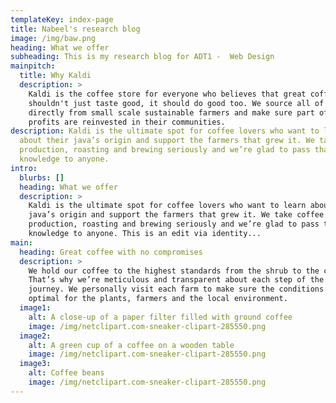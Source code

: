 ```yaml
---
templateKey: index-page
title: Nabeel's research blog
image: /img/baw.png
heading: What we offer
subheading: This is my research blog for ADT1 -  Web Design
mainpitch:
  title: Why Kaldi
  description: >
    Kaldi is the coffee store for everyone who believes that great coffee
    shouldn't just taste good, it should do good too. We source all of our beans
    directly from small scale sustainable farmers and make sure part of the
    profits are reinvested in their communities.
description: Kaldi is the ultimate spot for coffee lovers who want to learn
  about their java’s origin and support the farmers that grew it. We take coffee
  production, roasting and brewing seriously and we’re glad to pass that
  knowledge to anyone.
intro:
  blurbs: []
  heading: What we offer
  description: >
    Kaldi is the ultimate spot for coffee lovers who want to learn about their
    java’s origin and support the farmers that grew it. We take coffee
    production, roasting and brewing seriously and we’re glad to pass that
    knowledge to anyone. This is an edit via identity...
main:
  heading: Great coffee with no compromises
  description: >
    We hold our coffee to the highest standards from the shrub to the cup.
    That’s why we’re meticulous and transparent about each step of the coffee’s
    journey. We personally visit each farm to make sure the conditions are
    optimal for the plants, farmers and the local environment.
  image1:
    alt: A close-up of a paper filter filled with ground coffee
    image: /img/netclipart.com-sneaker-clipart-285550.png
  image2:
    alt: A green cup of a coffee on a wooden table
    image: /img/netclipart.com-sneaker-clipart-285550.png
  image3:
    alt: Coffee beans
    image: /img/netclipart.com-sneaker-clipart-285550.png
---
```


